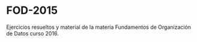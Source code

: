 # FOD-2015
Ejercicios resueltos y material de la materia Fundamentos de Organización de Datos curso 2016.
